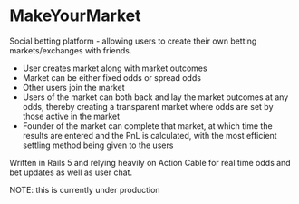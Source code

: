 # MakeYourMarket

Social betting platform - allowing users to create their own betting markets/exchanges with friends.
  - User creates market along with market outcomes
  - Market can be either fixed odds or spread odds
  - Other users join the market
  - Users of the market can both back and lay the market outcomes at any odds, thereby creating a transparent market where odds are set by those active in the market
  - Founder of the market can complete that market, at which time the results are entered and the PnL is calculated, with the most efficient settling method being given to the users

Written in Rails 5 and relying heavily on Action Cable for real time odds and bet updates as well as user chat.

NOTE: this is currently under production
